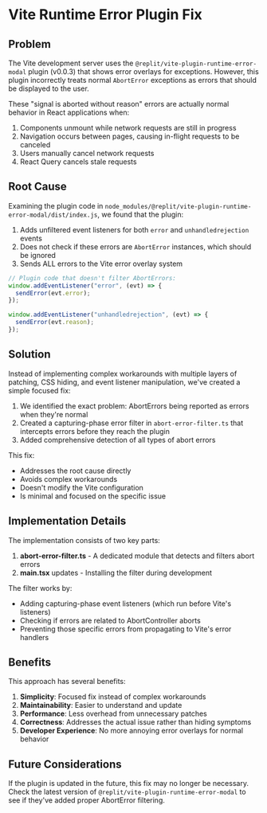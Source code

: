 # Vite Runtime Error Plugin Fix

## Problem

The Vite development server uses the `@replit/vite-plugin-runtime-error-modal` plugin (v0.0.3) that shows error overlays for exceptions. However, this plugin incorrectly treats normal `AbortError` exceptions as errors that should be displayed to the user.

These "signal is aborted without reason" errors are actually normal behavior in React applications when:

1. Components unmount while network requests are still in progress
2. Navigation occurs between pages, causing in-flight requests to be canceled
3. Users manually cancel network requests
4. React Query cancels stale requests

## Root Cause

Examining the plugin code in `node_modules/@replit/vite-plugin-runtime-error-modal/dist/index.js`, we found that the plugin:

1. Adds unfiltered event listeners for both `error` and `unhandledrejection` events
2. Does not check if these errors are `AbortError` instances, which should be ignored
3. Sends ALL errors to the Vite error overlay system

```javascript
// Plugin code that doesn't filter AbortErrors:
window.addEventListener("error", (evt) => {
  sendError(evt.error);
});

window.addEventListener("unhandledrejection", (evt) => {
  sendError(evt.reason);
});
```

## Solution

Instead of implementing complex workarounds with multiple layers of patching, CSS hiding, and event listener manipulation, we've created a simple focused fix:

1. We identified the exact problem: AbortErrors being reported as errors when they're normal
2. Created a capturing-phase error filter in `abort-error-filter.ts` that intercepts errors before they reach the plugin
3. Added comprehensive detection of all types of abort errors

This fix:
- Addresses the root cause directly
- Avoids complex workarounds
- Doesn't modify the Vite configuration
- Is minimal and focused on the specific issue

## Implementation Details

The implementation consists of two key parts:

1. **abort-error-filter.ts** - A dedicated module that detects and filters abort errors
2. **main.tsx** updates - Installing the filter during development

The filter works by:
- Adding capturing-phase event listeners (which run before Vite's listeners)
- Checking if errors are related to AbortController aborts
- Preventing those specific errors from propagating to Vite's error handlers

## Benefits

This approach has several benefits:

1. **Simplicity**: Focused fix instead of complex workarounds
2. **Maintainability**: Easier to understand and update
3. **Performance**: Less overhead from unnecessary patches
4. **Correctness**: Addresses the actual issue rather than hiding symptoms
5. **Developer Experience**: No more annoying error overlays for normal behavior

## Future Considerations

If the plugin is updated in the future, this fix may no longer be necessary. Check the latest version of `@replit/vite-plugin-runtime-error-modal` to see if they've added proper AbortError filtering.